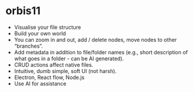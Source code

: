 # orbis11

- Visualise your file structure
- Build your own world
- You can zoom in and out, add / delete nodes, move nodes to other “branches”.
- Add metadata in addition to file/folder names (e.g., short description of what goes in a folder - can be AI generated).
- CRUD actions affect native files.
- Intuitive, dumb simple, soft UI (not harsh).
- Electron, React flow, Node.js
- Use AI for assistance